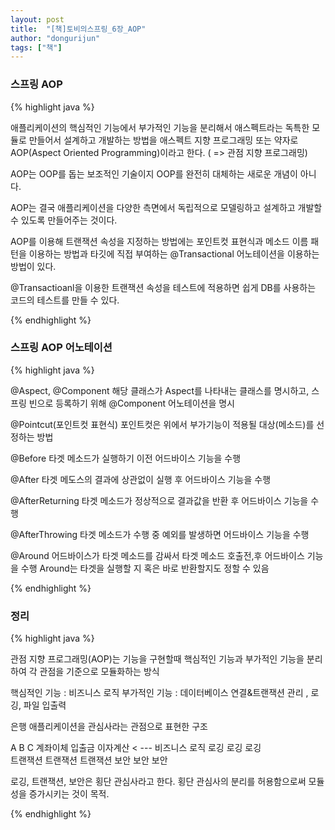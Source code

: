 ```yaml
---
layout: post
title:  "[책]토비의스프링_6장_AOP"
author: "dongurijun"
tags: ["책"]
---
```


### 스프링 AOP

{% highlight java %}

애플리케이션의 핵심적인 기능에서 부가적인 기능을 분리해서 애스펙트라는 독특한 모듈로 만들어서
설계하고 개발하는 방법을 애스펙트 지향 프로그래밍 
또는 약자로 AOP(Aspect Oriented Programming)이라고 한다.
( => 관점 지향 프로그래밍)

AOP는 OOP를 돕는 보조적인 기술이지 OOP를 완전히 대체하는 새로운 개념이 아니다.

AOP는 결국 애플리케이션을 다양한 측면에서 독립적으로 모델링하고
설계하고 개발할 수 있도록 만들어주는 것이다.

AOP를 이용해 트랜잭션 속성을 지정하는 방법에는 포인트컷 표현식과 메소드 이름 패턴을
이용하는 방법과 타깃에 직접 부여하는 @Transactional 어노테이션을 이용하는 방법이 있다.

@Transactioanl을 이용한 트랜잭션 속성을 테스트에 적용하면 
쉽게 DB를 사용하는 코드의 테스트를 만들 수 있다.

{% endhighlight %}

### 스프링 AOP 어노테이션

{% highlight java %}

@Aspect, @Component
해당 클래스가 Aspect를 나타내는 클래스를 명시하고, 
스프링 빈으로 등록하기 위해 @Component 어노테이션을 명시

@Pointcut(포인트컷 표현식)
포인트컷은 위에서 부가기능이 적용될 대상(메소드)를 선정하는 방법

@Before
타겟 메소드가 실행하기 이전 어드바이스 기능을 수행

@After
타겟 메도스의 결과에 상관없이 실행 후 어드바이스 기능을 수행

@AfterReturning
타겟 메소드가 정상적으로 결과값을 반환 후 어드바이스 기능을 수행

@AfterThrowing
타겟 메소드가 수행 중 예외를 발생하면 어드바이스 기능을 수행

@Around
어드바이스가 타겟 메소드를 감싸서 타겟 메소드 호출전,후 어드바이스 기능을 수행
Around는 타겟을 실행할 지 혹은 바로 반환할지도 정할 수 있음


{% endhighlight %}


### 정리

{% highlight java %}

관점 지향 프로그래밍(AOP)는 기능을 구현할때 핵심적인 기능과 부가적인 기능을 분리하여
각 관점을 기준으로 모듈화하는 방식

핵심적인 기능 : 비즈니스 로직
부가적인 기능 : 데이터베이스 연결&트랜잭션 관리 , 로깅, 파일 입출력

은행 애플리케이션을 관심사라는 관점으로 표현한 구조

A             B             C
계좌이체       입출금         이자계산  < --- 비즈니스 로직
로깅          로깅           로깅     
트랜잭션       트랜잭션        트랜잭션
보안          보안           보안

로깅, 트랜잭션, 보안은 횡단 관심사라고 한다.
횡단 관심사의 분리를 허용함으로써 모듈성을 증가시키는 것이 목적.


{% endhighlight %}